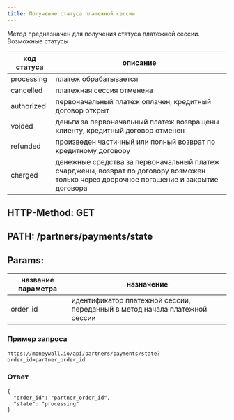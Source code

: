 ```yaml
---
title: Получение статуса платежной сессии
---
```


Метод предназначен для получения статуса платежной сессии.
Возможные статусы

| код статуса | описание                                                                                                                                |
|-------------|-----------------------------------------------------------------------------------------------------------------------------------------|
| processing  | платеж обрабатывается                                                                                                                   |
| cancelled   | платежная сессия отменена                                                                                                               |
| authorized  | первоначальный платеж оплачен, кредитный договор открыт                                                                                 |
| voided      | деньги за первоначальный платеж возвращены клиенту, кредитный договор отменен                                                           |
| refunded    | произведен частичный или полный возврат по кредитному договору                                                                          |
| charged     | денежные средства за первоначальный платеж счарджены, возврат по договору возможен только через досрочное погашение и закрытие договора |

## HTTP-Method: GET
## PATH: /partners/payments/state
## Params:

| название параметра | назначение                                                                 |
|--------------------|----------------------------------------------------------------------------|
| order_id           | идентификатор платежной сессии, переданный в метод начала платежной сессии |

### Пример запроса

```
https://moneywall.io/api/partners/payments/state?order_id=partner_order_id
```

### Ответ

```
{
  "order_id": "partner_order_id",
  "state": "processing"
}

```
